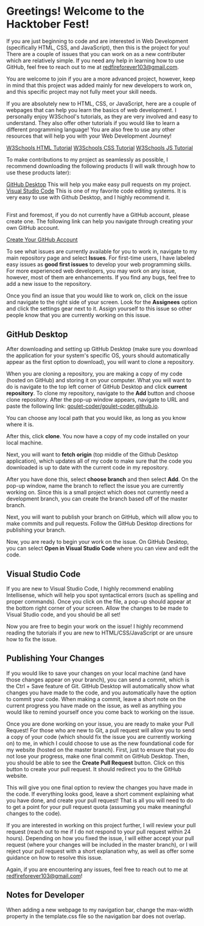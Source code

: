 # Greetings! Welcome to the Hacktober Fest!

If you are just beginning to code and are interested in Web Development (specifically HTML, CSS, and JavaScript),
then this is the project for you! There are a couple of issues that you can work on as a new contributer which are
relatively simple. If you need any help in learning how to use GitHub, feel free to reach out to me at redfireforever103@gmail.com. 

You are welcome to join if you are a more advanced project, however, keep in mind that this project was added mainly
for new developers to work on, and this specific project may not fully meet your skill needs. 

If you are absolutely new to HTML, CSS, or JavaScript, here are a couple of webpages that can help you learn the basics of web 
development. I personally enjoy W3School's tutorials, as they are very involved and easy to understand. They also offer other
tutorials if you would like to learn a different programming language! You are also free to use any other resources that will
help you with your Web Development Journey!

[W3Schools HTML Tutorial](https://www.w3schools.com/html/)
[W3Schools CSS Tutorial](https://www.w3schools.com/css/)
[W3Schools JS Tutorial](https://www.w3schools.com/js/)

To make contributions to my project as seamlessly as possible, I recommend downloading the following products (I will walk through
how to use these products later):

[GitHub Desktop](https://desktop.github.com/) This will help you make easy pull requests on my project.
[Visual Studio Code](https://code.visualstudio.com/) This is one of my favorite code editing systems. It is very easy to use with Github Desktop, and I highly recommend it.

## 

First and foremost, if you do not currently have a GitHub account, please create one. The following link can help you navigate through creating your own GitHub account.

[Create Your GitHub Account](https://github.com/join)

To see what issues are currently available for you to work in, navigate to my main repository page and select **Issues**. For first-time users, I have labeled easy issues as **good first issues** to develop your web programming skills. For more experienced web developers, you may work on any issue, however, most of them are enhancements. If you find any bugs, feel free to add a new issue to the repository.

Once you find an issue that you would like to work on, click on the issue and navigate to the right side of your screen. Look for the **Assignees** option and click the settings gear next to it. Assign yourself to this issue so other people know that you are currently working on this issue.

## GitHub Desktop
After downloading and setting up GitHub Desktop (make sure you download the application for your system's specific OS, yours should automatically appear as the first option to download), you will want to clone a repository. 

When you are cloning a repository, you are making a copy of my code (hosted on GitHub) and storing it on your computer. What you will want to do is navigate to the top left corner of GitHub Desktop and click **current repository**. To clone my repository, navigate to the **Add** button and choose clone repository. After the pop-up window appears, navigate to URL and paste the following link: 
[goulet-coder/goulet-coder.github.io](goulet-coder/goulet-coder.github.io).

You can choose any local path that you would like, as long as you know where it is. 

After this, click **clone**. You now have a copy of my code installed on your local machine.

Next, you will want to **fetch origin** (top middle of the Github Desktop application), which updates all of my code to make sure that the code you downloaded is up to date with the current code in my repository.

After you have done this, select **choose branch** and then select **Add**. On the pop-up window, name the branch to reflect the issue you are currently working on. Since this is a small project which does not currently need a development branch, you can create the branch based off of the master branch. 

Next, you will want to publish your branch on GitHub, which will allow you to make commits and pull requests. Follow the GitHub Desktop directions for publishing your branch. 

Now, you are ready to begin your work on the issue. On GitHub Desktop, you can select **Open in Visual Studio Code** where you can view and edit the code.

## Visual Studio Code

If you are new to Visual Studio Code, I highly recommend enabling Intellisense, which will help you spot syntactical errors (such as spelling and proper commands). Once you click on the file, a pop-up should appear at the bottom right corner of your screen. Allow the changes to be made to Visual Studio code, and you should be all set!

Now you are free to begin your work on the issue! I highly recommend reading the tutorials if you are new to HTML/CSS/JavaScript or are unsure how to fix the issue.

## Publishing Your Changes

If you would like to save your changes on your local machine (and have those changes appear on your branch), you can send a commit, which is the Ctrl + Save feature of Git. GitHub Desktop will automatically show what changes you have made to the code, and you automatically have the option to commit your code. When making a commit, leave a short note on the current progress you have made on the issue, as well as anything you would like to remind yourself once you come back to working on the issue. 

Once you are done working on your issue, you are ready to make your Pull Request! For those who are new to Git, a pull request will allow you to send a copy of your code (which should fix the issue you are currently working on) to me, in which I could choose to use as the new foundational code for my website (hosted on the master branch). First, just to ensure that you do not lose your progress, make one final commit on GitHub Desktop. Then, you should be able to see the **Create Pull Request** button. Click on this button to create your pull request. It should redirect you to the GitHub website.

This will give you one final option to review the changes you have made in the code. If everything looks good, leave a short comment explaining what you have done, and create your pull request! That is all you will need to do to get a point for your pull request quota (assuming you make meaningful changes to the code).

If you are interested in working on this project further, I will review your pull request (reach out to me if I do not respond to your pull request within 24 hours). Depending on how you fixed the issue, I will either accept your pull request (where your changes will be included in the master branch), or I will reject your pull request with a short explanation why, as well as offer some guidance on how to resolve this issue. 

Again, if you are encountering any issues, feel free to reach out to me at redfireforever103@gmail.com! 

## Notes for Developer

When adding a new webpage to my navigation bar, change the max-width property in the template.css file so the navigation bar does not overlap. 